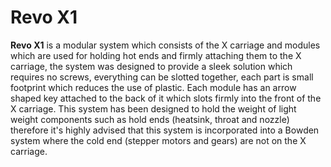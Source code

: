 # Revo X1
**Revo X1** is a modular system which consists of the X carriage and modules which are used for holding hot ends and firmly attaching them to the X carriage, the system was designed to provide a sleek solution which requires no screws, everything can be slotted together, each part is small footprint which reduces the use of plastic. Each module has an arrow shaped key attached to the back of it which slots firmly into the front of the X carriage. This system has been designed to hold the weight of light weight components such as hold ends (heatsink, throat and nozzle) therefore it's highly advised that this system is incorporated into a Bowden system where the cold end (stepper motors and gears) are not on the X carriage.
